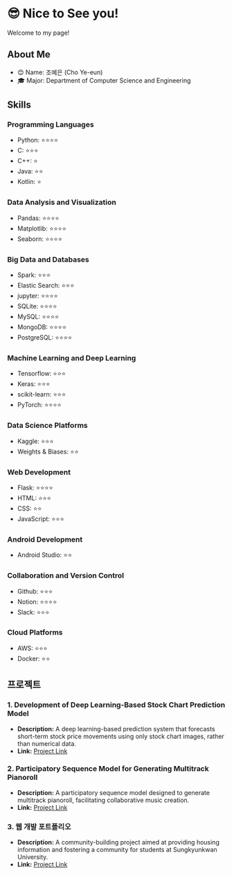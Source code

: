 # 😎 Nice to See you!

<!--
**cye2020/cye2020** is a ✨ _special_ ✨ repository because its `README.md` (this file) appears on your GitHub profile.

Here are some ideas to get you started:

- 🔭 I’m currently working on ...
- 🌱 I’m currently learning ...
- 👯 I’m looking to collaborate on ...
- 🤔 I’m looking for help with ...
- 💬 Ask me about ...
- 📫 How to reach me: ...
- 😄 Pronouns: ...
- ⚡ Fun fact: ...
-->

Welcome to my page!

## About Me
- 😊 Name: 조예은 (Cho Ye-eun)
- 🎓 Major: Department of Computer Science and Engineering



## Skills

### Programming Languages
- Python: ⭐⭐⭐⭐
- C: ⭐⭐⭐
- C++: ⭐
- Java: ⭐⭐
- Kotlin: ⭐

### Data Analysis and Visualization
- Pandas: ⭐⭐⭐⭐
- Matplotlib: ⭐⭐⭐⭐
- Seaborn: ⭐⭐⭐⭐

### Big Data and Databases
- Spark: ⭐⭐⭐
- Elastic Search: ⭐⭐⭐
- jupyter: ⭐⭐⭐⭐
- SQLite: ⭐⭐⭐⭐
- MySQL: ⭐⭐⭐⭐
- MongoDB: ⭐⭐⭐⭐
- PostgreSQL: ⭐⭐⭐⭐

### Machine Learning and Deep Learning
- Tensorflow: ⭐⭐⭐
- Keras: ⭐⭐⭐
- scikit-learn: ⭐⭐⭐
- PyTorch: ⭐⭐⭐⭐

### Data Science Platforms
- Kaggle: ⭐⭐⭐
- Weights & Biases: ⭐⭐

### Web Development
- Flask: ⭐⭐⭐⭐
- HTML: ⭐⭐⭐
- CSS: ⭐⭐
- JavaScript: ⭐⭐⭐

### Android Development
- Android Studio: ⭐⭐

### Collaboration and Version Control
- Github: ⭐⭐⭐
- Notion: ⭐⭐⭐⭐
- Slack: ⭐⭐⭐

### Cloud Platforms
- AWS: ⭐⭐⭐
- Docker: ⭐⭐



## 프로젝트

### 1.  Development of Deep Learning-Based Stock Chart Prediction Model
- **Description:** A deep learning-based prediction system that forecasts short-term stock price movements using only stock chart images, rather than numerical data.
- **Link:** [Project Link](https://github.com/VAIV-SKKU)

### 2. Participatory Sequence Model for Generating Multitrack Pianoroll
- **Description:** A participatory sequence model designed to generate multitrack pianoroll, facilitating collaborative music creation.
- **Link:** [Project Link](https://github.com/AI-Project-Team13)

### 3. 웹 개발 포트폴리오
- **Description:** A community-building project aimed at providing housing information and fostering a community for students at Sungkyunkwan University.
- **Link:** [Project Link](https://github.com/Kangsan419/SWE_Team2)

